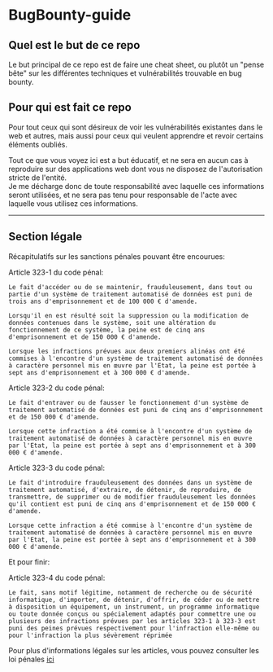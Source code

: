 # BugBounty-guide

## Quel est le but de ce repo  

Le but principal de ce repo est de faire une cheat sheet, ou plutôt un "pense bête" sur les différentes techniques et vulnérabilités trouvable en bug bounty.  

## Pour qui est fait ce repo

Pour tout ceux qui sont désireux de voir les vulnérabilités existantes dans le web et autres, mais aussi pour ceux qui veulent apprendre et revoir certains éléments oubliés.  

Tout ce que vous voyez ici est a but éducatif, et ne sera en aucun cas à reproduire sur des applications web dont vous ne disposez de l'autorisation stricte de l'entité.  
Je me décharge donc de toute responsabilité avec laquelle ces informations seront utilisées, et ne sera pas tenu pour responsable de l'acte avec laquelle vous utilisez ces informations.  

---

## Section légale

Récapitulatifs sur les sanctions pénales pouvant être encourues:  

Article 323-1 du code pénal:  

```
Le fait d'accéder ou de se maintenir, frauduleusement, dans tout ou partie d'un système de traitement automatisé de données est puni de trois ans d'emprisonnement et de 100 000 € d'amende.

Lorsqu'il en est résulté soit la suppression ou la modification de données contenues dans le système, soit une altération du fonctionnement de ce système, la peine est de cinq ans d'emprisonnement et de 150 000 € d'amende.

Lorsque les infractions prévues aux deux premiers alinéas ont été commises à l'encontre d'un système de traitement automatisé de données à caractère personnel mis en œuvre par l'Etat, la peine est portée à sept ans d'emprisonnement et à 300 000 € d'amende.
```
Article 323-2 du code pénal:  

```
Le fait d'entraver ou de fausser le fonctionnement d'un système de traitement automatisé de données est puni de cinq ans d'emprisonnement et de 150 000 € d'amende.

Lorsque cette infraction a été commise à l'encontre d'un système de traitement automatisé de données à caractère personnel mis en œuvre par l'Etat, la peine est portée à sept ans d'emprisonnement et à 300 000 € d'amende.
```

Article 323-3 du code pénal:  

```
Le fait d'introduire frauduleusement des données dans un système de traitement automatisé, d'extraire, de détenir, de reproduire, de transmettre, de supprimer ou de modifier frauduleusement les données qu'il contient est puni de cinq ans d'emprisonnement et de 150 000 € d'amende.

Lorsque cette infraction a été commise à l'encontre d'un système de traitement automatisé de données à caractère personnel mis en œuvre par l'Etat, la peine est portée à sept ans d'emprisonnement et à 300 000 € d'amende.
```

Et pour finir:  

Article 323-4 du code pénal:  

```
Le fait, sans motif légitime, notamment de recherche ou de sécurité informatique, d'importer, de détenir, d'offrir, de céder ou de mettre à disposition un équipement, un instrument, un programme informatique ou toute donnée conçus ou spécialement adaptés pour commettre une ou plusieurs des infractions prévues par les articles 323-1 à 323-3 est puni des peines prévues respectivement pour l'infraction elle-même ou pour l'infraction la plus sévèrement réprimée
```

Pour plus d'informations légales sur les articles, vous pouvez consulter les loi pénales [ici](https://www.legifrance.gouv.fr/codes/article_lc/LEGIARTI000047052655/2023-08-22)
